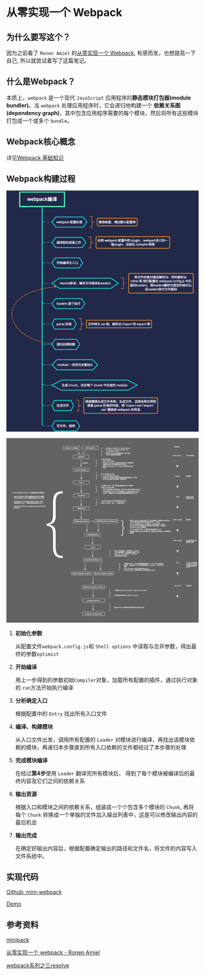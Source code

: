 # 从零实现一个 Webpack

## 为什么要写这个？

因为之前看了 `Ronen Amiel` 的[从零实现一个 Webpack](https://www.bilibili.com/video/av53379967/), 有感而发，也想提高一下自己, 所以就尝试着写了这篇笔记。

## 什么是Webpack？

本质上，`webpack` 是一个现代 `JavaScript` 应用程序的**静态模块打包器(module bundler)**。当 `webpack` 处理应用程序时，它会递归地构建一个 **依赖关系图(dependency graph)**，其中包含应用程序需要的每个模块，然后将所有这些模块打包成一个或多个 `bundle`。

## Webpack核心概念

详见[Webpack 基础知识](./webpack-base)

## Webpack构建过程

![webpack-process.png](./images/webpack-process.png)

![webpack-build.jpg](./images/webpack-build.jpg)

1. **初始化参数**

   从配置文件`webpack.config.js`和 `Shell options` 中读取与合并参数，得出最终的参数`optimist`

2. **开始编译**

   用上一步得到的参数初始`Compiler`对象，加载所有配置的插件，通过执行对象的 `run`方法开始执行编译

3. **分析确定入口**

   根据配置中的 `Entry` 找出所有入口文件

4. **编译、构建模块**

   从入口文件出发，调用所有配置的 `Loader` 对模块进行编译，再找出该模块依赖的模块，再递归本步骤直到所有入口依赖的文件都经过了本步骤的处理

5. **完成模块编译**

   在经过**第4步**使用 `Loader` 翻译完所有模块后， 得到了每个模块被编译后的最终内容及它们之间的依赖关系

6. **输出资源**

   根据入口和模块之间的依赖关系，组装成一个个包含多个模块的 `Chunk`, 再将每个 `Chunk` 转换成一个单独的文件加入输出列表中，这是可以修改输出内容的最后机会

7. **输出完成**

   在确定好输出内容后，根据配置确定输出的路径和文件名，将文件的内容写入文件系统中。

## 实现代码

[Github: mini-webpack](https://github.com/Rain120/mini-webpack)

[Demo](https://rain120.github.io/mini-webpack/example/index.html)

## 参考资料

[minipack](https://github.com/ronami/minipack)

[从零实现一个 webpack - Ronen Amiel](https://www.bilibili.com/video/av53379967/)

[webpack系列之三resolve](https://juejin.im/post/6844903779712630797)

